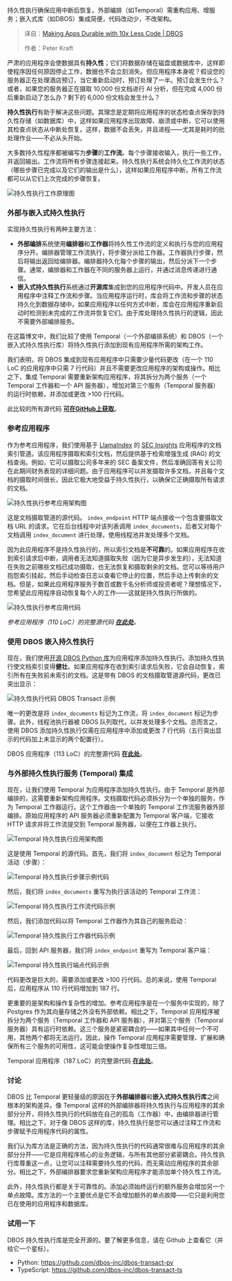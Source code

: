 <!--
title: DBOS：十倍代码精简，应用稳如磐石！
cover: https://cdn.prod.website-files.com/672411cbf038560468c9e68f/67dbba9ed505e94c43290996_Durable-Execution-DBOS-vs-Temporal.jpg
summary: 持久性执行确保应用中断后恢复。外部编排（如Temporal）需重构应用、增服务；嵌入式库（如DBOS）集成简便，代码改动少，不改架构。
-->

持久性执行确保应用中断后恢复。外部编排（如Temporal）需重构应用、增服务；嵌入式库（如DBOS）集成简便，代码改动少，不改架构。

> 译自：[Making Apps Durable with 10x Less Code | DBOS](https://www.dbos.dev/blog/durable-execution-coding-comparison)
> 
> 作者：Peter Kraft

严肃的应用程序会使数据具有**持久性**；它们将数据存储在磁盘或数据库中，这样即使程序因任何原因停止工作，数据也不会立刻消失。但应用程序本身呢？假设您的服务器正在处理酒店预订，当它重新启动时，预订处理了一半。预订会发生什么？或者，如果您的服务器正在摄取 10,000 份文档进行 AI 分析，但在完成 4,000 份后重新启动了怎么办？剩下的 6,000 份文档会发生什么？

**持久性执行**有助于解决这些问题。其理念是定期将应用程序的状态检查点保存到持久性存储（如数据库）中，这样如果应用程序出现故障、崩溃或中断，它可以使用其检查点状态从中断处恢复。这样，数据不会丢失，并且进程——尤其是耗时的批处理作业——不必从头开始。

大多数持久性程序都被编写为**步骤**的**工作流**。每个步骤接收输入，执行一些工作，并返回输出。工作流将所有步骤连接起来。持久性执行系统会持久化工作流的状态（哪些步骤已完成以及它们的输出是什么），这样如果应用程序中断，所有工作流都可以从它们上次完成的步骤恢复。

![持久性执行工作原理图](https://cdn.prod.website-files.com/672411cbf038560468c9e68f/67db93d92484dbfd039ce77b_AD_4nXfB0sV0DXrhRAfJvfLm784u_Jhdqnj8igxk802o8ZoanK7vPkLznsbMlz-mA-q5fQxBsYjH8KfDlhaHCB5VbdWFyODd3abLikmOiUYk5Fv9_TpH1fS7t2cmwXWPYyFWmLcLUCc2RA.png)

### 外部与嵌入式持久性执行

实现持久性执行有两种主要方法：

*   **外部编排**系统使用**编排器**和**工作器**将持久性工作流的定义和执行与您的应用程序分开。编排器管理工作流执行，将步骤分派给工作器。工作器执行步骤，然后将输出返回给编排器。编排器持久化每个步骤的输出，然后分派下一个步骤。通常，编排器和工作器在不同的服务器上运行，并通过消息传递进行通信。
*   **嵌入式持久性执行**系统通过**开源库**集成到您的应用程序代码中。开发人员在应用程序中注释工作流和步骤。当应用程序运行时，库会将工作流和步骤的状态持久化到数据存储中。如果应用程序以任何方式中断，库会在应用程序重新启动时检测到未完成的工作流并恢复它们。由于库处理持久性执行的逻辑，因此不需要外部编排服务。

在这篇博文中，我们比较了使用 Temporal（一个外部编排系统）和 DBOS（一个嵌入式持久性执行库）将持久性执行添加到现有应用程序所需的架构工作。

我们表明，将 DBOS 集成到现有应用程序中只需要少量代码更改（在一个 110 LoC 的应用程序中只需 7 行代码）并且不需要更改应用程序的架构或操作。相比之下，集成 Temporal 需要重新架构应用程序，将其拆分为两个服务（一个 Temporal 工作器和一个 API 服务器），增加对第三个服务（Temporal 服务器）的运行时依赖，并添加或更改 >100 行代码。

此比较的所有源代码 **[可在GitHub上获取](https://github.com/dbos-inc/durable-execution-benchmark)**。

### 参考应用程序

作为参考应用程序，我们使用基于 [LlamaIndex](https://www.llamaindex.ai/) 的 [SEC Insights](https://github.com/run-llama/sec-insights) 应用程序的文档索引管道。该应用程序摄取和索引文档，然后提供基于检索增强生成 (RAG) 的文档查询。例如，它可以摄取公司多年来的 SEC 备案文件，然后准确回答有关公司在此期间财务表现的详细问题。由于应用程序可以并发摄取许多文档，并且每个文档的摄取时间很长，因此它极大地受益于持久性执行，以确保它正确摄取所有请求的文档。

![持久性执行参考应用架构图](https://cdn.prod.website-files.com/672411cbf038560468c9e68f/67db93d977f6c3eb43585b86_AD_4nXdJTxPLnl_mIDW06rov_SaDc2CJ6i_ABmW9Yb0zEOhdvOKO34-S02_Fru2YFR577dicdfLI4ZIN8zXYKqDT7IMaxs-CHTJqFRVNEk5W7wAbqQIh66FdNFtAQQ6Vw4MgX0ciGtpyyw.png)

这是文档摄取管道的源代码。 `index_endpoint` HTTP 端点接收一个包含要摄取文档 URL 的请求。它在后台线程中对该列表调用 `index_documents`，后者又对每个文档调用 `index_document` 进行处理，使用线程池并发处理多个文档。

因为此应用程序不是持久性执行的，所以索引文档是**不可靠**的。如果应用程序在收到索引请求后中断，调用者无法知道摄取失败（因为它是异步发生的），无法知道在失败之前哪些文档已成功摄取，也无法恢复和摄取剩余的文档。您可以等待用户抱怨索引挂起，然后手动检查日志以查看它停止的位置，然后手动上传剩余的文档。但是，如果此应用程序服务于数百或数千名分析师或投资者呢？理想情况下，您希望此应用程序自动恢复每个人的工作——这就是持久性执行所做的。

![持久性执行参考应用代码](https://cdn.prod.website-files.com/672411cbf038560468c9e68f/67db93d917182387cf7a1f2e_AD_4nXfLtE0qa5KtQIky8qwL5wF68SZ3W_8p3wSFA7hGEetZ1rCTPo58JFNNJ9Kvsm1tDpi41TJiA1WbpoCSdF-NymJ_mpxkp92ck8a7PTRBQUpjYvtjnSvjBaYdT-f7gNluL85Wfq4e3g.png)

*参考应用程序（110 LoC）的完整源代码 **[在此处](https://github.com/dbos-inc/durable-execution-benchmark/blob/main/reference-application/app/main.py)**。*

### 使用 DBOS 嵌入持久性执行

现在，我们使用[开源 DBOS Python 库](https://github.com/dbos-inc/dbos-transact-py)为应用程序添加持久性执行。添加持久性执行使文档索引变得**健壮**。如果应用程序在收到索引请求后失败，它会自动恢复，索引所有在失败前未索引的文档。这是带有 DBOS 的文档摄取管道源代码，更改已突出显示：

![持久性执行代码 DBOS Transact 示例](https://cdn.prod.website-files.com/672411cbf038560468c9e68f/67db93d95bbc3510b337a601_AD_4nXeo_PuSTDWnjG_5ofEpums5ARg1xReR-ofPM_7Tbs8GnH9olyFmOOjRSF5cTkocgyoc8SbS9z7qmiaKjkOLxokzTsjZzJ-it2hMOY32pwsU__arY1lPf-ydNqzsx_cJ7_dgmIRC1A.png)

唯一的更改是将 `index_documents` 标记为工作流，将 `index_document` 标记为步骤。此外，线程池执行器被 DBOS 队列取代，以并发处理多个文档。总而言之，使用 DBOS 添加持久性执行仅需在应用程序中添加或更改 7 行代码（五行突出显示的代码加上未显示的两个配置行）。

DBOS 应用程序（113 LoC）的完整源代码 **[在此处](https://github.com/dbos-inc/durable-execution-benchmark/blob/main/dbos-application/app/main.py)**。

### 与外部持久性执行服务 (Temporal) 集成

现在，让我们使用 Temporal 为应用程序添加持久性执行。由于 Temporal 是外部编排的，这需要重新架构应用程序。文档摄取代码必须拆分为一个单独的服务，作为 Temporal 工作器运行。这个工作器由一个单独的 Temporal 工作流服务器外部编排。原始应用程序的 API 服务器必须重新配置为 Temporal 客户端，它接收 HTTP 请求并将工作流提交到 Temporal 服务器，以便在工作器上执行。

![Temporal 持久性执行应用架构图](https://cdn.prod.website-files.com/672411cbf038560468c9e68f/67db93d91501865ec2865430_AD_4nXfxPl-HJf8rcjItQ-kuzrBd9KKEPAeyfh1ubL29HE1iHS1ItXz8Lz_sIYSZP3xTxPzA0Z4Zpl6a8yp4RSp8_5VAv_QLLp4W9l_3sfM98im0P1ITK7bPPnOcqsTW7Zl7nOhZ7OwLNg.png)

这是使用 Temporal 的源代码。首先，我们将 `index_document` 标记为 Temporal 活动（步骤）：

![Temporal 持久性执行步骤示例代码](https://cdn.prod.website-files.com/672411cbf038560468c9e68f/67db93d9b1de9ee05d8b491e_AD_4nXdCkrCgGTPmUlfugJO1zgqP34XXTWKr2bySyHd02hN-BfzLvldDVxN7xItTkKOYyBUzYPbhdWnlAjHDfprvogJf4dlyqxgSVBODZTwwM1ITNbQ8LSvvzsqReSved1KbQFNy7RD4Wg.png)

然后，我们将 `index_documents` 重写为执行该活动的 Temporal 工作流：

![Temporal 持久性执行工作流代码示例](https://cdn.prod.website-files.com/672411cbf038560468c9e68f/67db93d912bb2d1abe2269d7_AD_4nXfLa9bIycc5EsY84wocGNqaiY4zO0m3AlakuQDkc4tk2WJM08G6_pezsnhnZ7wyp2RfLoLa_lxIO9TKxgw4CglAdxCz3KOrglHdpABR9JhN9Cwpj-ZCqRT22IAa0W5PoqPyrkiYDQ.png)

然后，我们添加代码以将 Temporal 工作器作为其自己的服务启动：

![Temporal 持久性执行工作器代码示例](https://cdn.prod.website-files.com/672411cbf038560468c9e68f/67db93da2b8156c2fd8fe63d_AD_4nXcr7eaCJp0n_pm477qT5LfuCCQMF5Xt_nzQ4f2CR6N5LcE_SStRuZ2OD8LO50jkcKucFA2IGxjd7-AM_K-IGD5C3boUH8IwFg6fHBOg3D95AI6K5QTFTKLVSO8B-Uh6rIIzmSgYaw.png)

最后，回到 API 服务器，我们将 `index_endpoint` 重写为 Temporal 客户端：

![Temporal 持久性执行端点代码示例](https://cdn.prod.website-files.com/672411cbf038560468c9e68f/67db93d95bbc3510b337a5fb_AD_4nXdIJsckRJt7bwcVUp98L5NMXwBy24G8xERUbkuYmdMB9vyJ7_Q7gw5DnSLiB-7PvKCYJZX7yC0vaWN6M8gu-qZopz-B4S6ORwEIlDauFlm1BeJK9pRWDgJdKYfMfTp29Ze7mGuZ.png)

代码更改是巨大的，需要添加或更改 >100 行代码。总的来说，使用 Temporal 后，应用程序从 110 行代码增加到 187 行。

更重要的是架构和操作复杂性的增加。参考应用程序是在一个服务中实现的，除了 Postgres 作为其向量存储之外没有外部依赖。相比之下，Temporal 应用程序被拆分为两个服务（Temporal 工作器和 API 服务器），并对第三个服务（Temporal 服务器）具有运行时依赖。这三个服务是紧密耦合的——如果其中任何一个不可用，其他两个都将无法运行。因此，操作 Temporal 应用程序需要管理、扩展和确保所有三个服务的可用性，这可能会使操作复杂性增加三倍。

Temporal 应用程序（187 LoC）的完整源代码 **[在此处](https://github.com/dbos-inc/durable-execution-benchmark/tree/main/temporal-application)**。

### 讨论

DBOS 比 Temporal 更轻量级的原因在于**外部编排器**和**嵌入式持久性执行库**之间根本的架构差异。像 Temporal 这样的外部编排器将持久性执行与应用程序的其余部分分开，将持久性执行的代码放在自己的孤岛（工作器）中，由编排器进行管理。相比之下，对于像 DBOS 这样的库，持久性执行是您可以通过注释工作流和步骤赋予应用程序代码的属性。

我们认为库方法是正确的方法，因为持久性执行的代码通常很难与应用程序的其余部分分开——它是应用程序核心的业务逻辑，与所有其他部分紧密耦合。持久性执行库尊重这一点，让您可以注释需要持久性的代码，而无需动应用程序的其余部分。相比之下，外部编排器要求您重新架构应用程序才能添加单个持久性工作流。

此外，持久性执行都是关于可靠性的。添加必须始终运行的额外服务会增加另一个单点故障。库方法的一个主要优点是它不会增加额外的单点故障——它只是利用您已在使用的应用程序和数据库。

### 试用一下

DBOS 持久性执行库是完全开源的。要了解更多信息，请在 Github 上查看它（并给它一个星标）。

- Python: https://github.com/dbos-inc/dbos-transact-py
- TypeScript:  https://github.com/dbos-inc/dbos-transact-ts